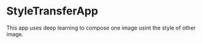 # StyleTransferApp
This app uses deep learning to compose one image usint the style of other image.
